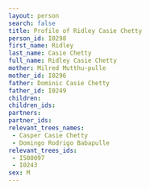 ```yaml
---
layout: person
search: false
title: Profile of Ridley Casie Chetty
person_id: I0298
first_name: Ridley
last_name: Casie Chetty
full_name: Ridley Casie Chetty
mother: Milred Mutthu-pulle
mother_id: I0296
father: Dominic Casie Chetty
father_id: I0249
children:
children_ids:
partners:
partner_ids:
relevant_trees_names:
 - Casper Casie Chetty
 - Domingo Rodrigo Babapulle
relevant_trees_ids:
 - I500097
 - I0243
sex: M
---
```


